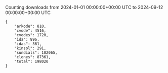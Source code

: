
Counting downloads from 2024-01-01 00:00:00+00:00 UTC to 2024-09-12 00:00:00+00:00 UTC

```
{
    "arkode": 810,
    "cvode": 4516,
    "cvodes": 1720,
    "ida": 896,
    "idas": 361,
    "kinsol": 291,
    "sundials": 102065,
    "clones": 87361,
    "total": 198020
}
```
